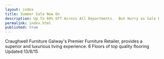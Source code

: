 ```yaml
---
layout: index
title: Summer Sale Now On
description: Up To 60% Off Across All Departments.  But Hurry as Sale Ends Soon.
permalink: index.html
published: true
---
```


Craughwell Furniture Galway's Premier Furniture Retailer,  provides a superior and luxurious living experience.  6 Floors of top quality flooring
Updated:13/8/15
